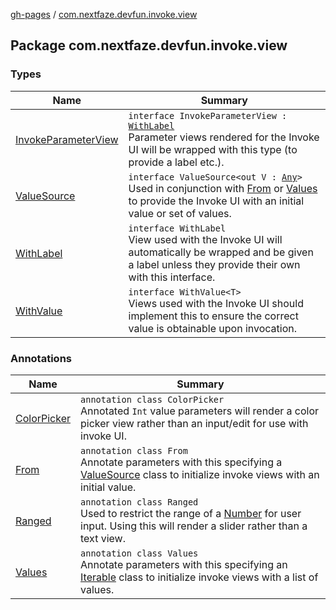 [gh-pages](../index.md) / [com.nextfaze.devfun.invoke.view](./index.md)

## Package com.nextfaze.devfun.invoke.view

### Types

| Name | Summary |
|---|---|
| [InvokeParameterView](-invoke-parameter-view/index.md) | `interface InvokeParameterView : `[`WithLabel`](-with-label/index.md)<br>Parameter views rendered for the Invoke UI will be wrapped with this type (to provide a label etc.). |
| [ValueSource](-value-source/index.md) | `interface ValueSource<out V : `[`Any`](https://kotlinlang.org/api/latest/jvm/stdlib/kotlin/-any/index.html)`>`<br>Used in conjunction with [From](-from/index.md) or [Values](-values/index.md) to provide the Invoke UI with an initial value or set of values. |
| [WithLabel](-with-label/index.md) | `interface WithLabel`<br>View used with the Invoke UI will automatically be wrapped and be given a label unless they provide their own with this interface. |
| [WithValue](-with-value/index.md) | `interface WithValue<T>`<br>Views used with the Invoke UI should implement this to ensure the correct value is obtainable upon invocation. |

### Annotations

| Name | Summary |
|---|---|
| [ColorPicker](-color-picker/index.md) | `annotation class ColorPicker`<br>Annotated `Int` value parameters will render a color picker view rather than an input/edit for use with invoke UI. |
| [From](-from/index.md) | `annotation class From`<br>Annotate parameters with this specifying a [ValueSource](-value-source/index.md) class to initialize invoke views with an initial value. |
| [Ranged](-ranged/index.md) | `annotation class Ranged`<br>Used to restrict the range of a [Number](https://kotlinlang.org/api/latest/jvm/stdlib/kotlin/-number/index.html) for user input. Using this will render a slider rather than a text view. |
| [Values](-values/index.md) | `annotation class Values`<br>Annotate parameters with this specifying an [Iterable](-value-source/index.md) class to initialize invoke views with a list of values. |
